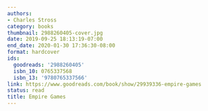 ```yaml
---
authors:
- Charles Stross
category: books
thumbnail: 2988260405-cover.jpg
date: 2019-09-25 18:13:19-07:00
end_date: 2020-01-30 17:36:30-08:00
format: hardcover
ids:
  goodreads: '2988260405'
  isbn_10: 0765337568
  isbn_13: '9780765337566'
link: https://www.goodreads.com/book/show/29939336-empire-games
status: read
title: Empire Games
---
```

